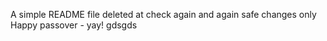 A simple README file
deleted at
check again
and again
safe changes only
Happy passover - yay!
gdsgds
